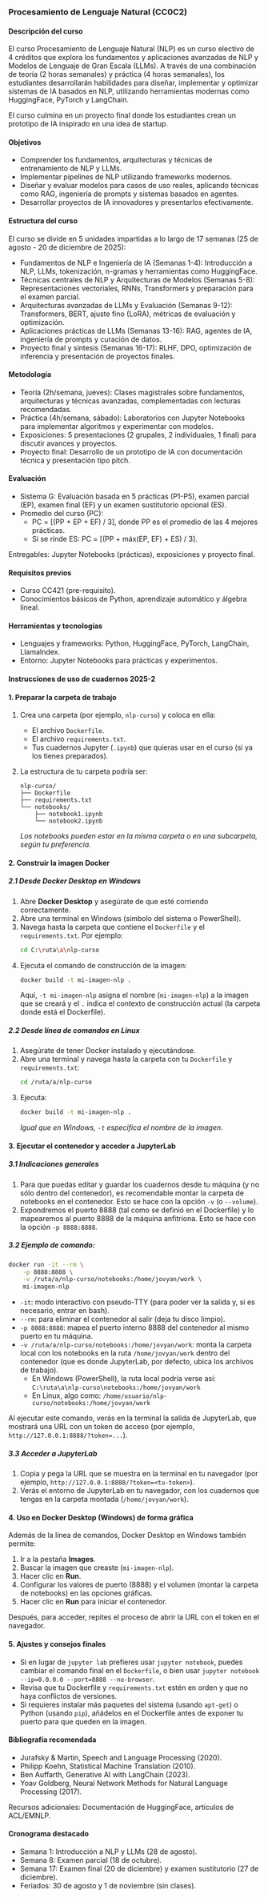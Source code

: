 ### Procesamiento de Lenguaje Natural (CC0C2) 

#### Descripción del curso

El curso Procesamiento de Lenguaje Natural (NLP) es un curso electivo de 4 créditos que explora los fundamentos y aplicaciones avanzadas de NLP y Modelos de Lenguaje de Gran Escala (LLMs). A través de una combinación de teoría (2 horas semanales) y práctica (4 horas semanales), los estudiantes desarrollarán habilidades para diseñar, implementar y optimizar sistemas de IA basados en NLP, utilizando herramientas modernas como HuggingFace, PyTorch y LangChain. 

El curso culmina en un proyecto final donde los estudiantes crean un prototipo de IA inspirado en una idea de startup.

#### Objetivos

- Comprender los fundamentos, arquitecturas y técnicas de entrenamiento de NLP y LLMs.
- Implementar pipelines de NLP utilizando frameworks modernos.
- Diseñar y evaluar modelos para casos de uso reales, aplicando técnicas como RAG, ingeniería de prompts y sistemas basados en agentes.
- Desarrollar proyectos de IA innovadores y presentarlos efectivamente.

#### Estructura del curso
El curso se divide en 5 unidades impartidas a lo largo de 17 semanas (25 de agosto - 20 de diciembre de 2025):

- Fundamentos de NLP e Ingeniería de IA (Semanas 1-4): Introducción a NLP, LLMs, tokenización, n-gramas y herramientas como HuggingFace.
- Técnicas centrales de NLP y Arquitecturas de Modelos (Semanas 5-8): Representaciones vectoriales, RNNs, Transformers y preparación para el examen parcial.
- Arquitecturas avanzadas de LLMs y Evaluación (Semanas 9-12): Transformers, BERT, ajuste fino (LoRA), métricas de evaluación y optimización.
- Aplicaciones prácticas de LLMs (Semanas 13-16): RAG, agentes de IA, ingeniería de prompts y curación de datos.
- Proyecto final y síntesis (Semanas 16-17): RLHF, DPO, optimización de inferencia y presentación de proyectos finales.

#### Metodología

- Teoría (2h/semana, jueves): Clases magistrales sobre fundamentos, arquitecturas y técnicas avanzadas, complementadas con lecturas recomendadas.
- Práctica (4h/semana, sábado): Laboratorios con Jupyter Notebooks para implementar algoritmos y experimentar con modelos.
- Exposiciones: 5 presentaciones (2 grupales, 2 individuales, 1 final) para discutir avances y proyectos.
- Proyecto final: Desarrollo de un prototipo de IA con documentación técnica y presentación tipo pitch.

#### Evaluación

- Sistema G: Evaluación basada en 5 prácticas (P1-P5), examen parcial (EP), examen final (EF) y un examen sustitutorio opcional (ES).  
- Promedio del curso (PC):  
    * PC = [(PP + EP + EF) / 3], donde PP es el promedio de las 4 mejores prácticas.
    * Si se rinde ES: PC = [(PP + máx(EP, EF) + ES) / 3].

Entregables: Jupyter Notebooks (prácticas), exposiciones y proyecto final.

#### Requisitos previos

- Curso CC421 (pre-requisito).
- Conocimientos básicos de Python, aprendizaje automático y álgebra lineal.

#### Herramientas y tecnologías

- Lenguajes y frameworks: Python, HuggingFace, PyTorch, LangChain, LlamaIndex.
- Entorno: Jupyter Notebooks para prácticas y experimentos.


#### Instrucciones de uso de cuadernos 2025-2

#### 1. Preparar la carpeta de trabajo

1. Crea una carpeta (por ejemplo, `nlp-curso`) y coloca en ella:
   - El archivo `Dockerfile`.
   - El archivo `requirements.txt`.
   - Tus cuadernos Jupyter (`.ipynb`) que quieras usar en el curso (si ya los tienes preparados).

2. La estructura de tu carpeta podría ser:
   ```
   nlp-curso/
   ├── Dockerfile
   ├── requirements.txt
   └── notebooks/
       ├── notebook1.ipynb
       └── notebook2.ipynb
   ```
   *Los notebooks pueden estar en la misma carpeta o en una subcarpeta, según tu preferencia.*

#### 2. Construir la imagen Docker

##### 2.1 Desde Docker Desktop en Windows

1. Abre **Docker Desktop** y asegúrate de que esté corriendo correctamente.
2. Abre una terminal en Windows (símbolo del sistema o PowerShell).
3. Navega hasta la carpeta que contiene el `Dockerfile` y el `requirements.txt`. Por ejemplo:
   ```bash
   cd C:\ruta\a\nlp-curso
   ```
4. Ejecuta el comando de construcción de la imagen:
   ```bash
   docker build -t mi-imagen-nlp .
   ```
   Aquí, `-t mi-imagen-nlp` asigna el nombre (`mi-imagen-nlp`) a la imagen que se creará y el `.` indica el contexto de construcción actual (la carpeta donde está el Dockerfile).

##### 2.2 Desde línea de comandos en Linux

1. Asegúrate de tener Docker instalado y ejecutándose.
2. Abre una terminal y navega hasta la carpeta con tu `Dockerfile` y `requirements.txt`:
   ```bash
   cd /ruta/a/nlp-curso
   ```
3. Ejecuta:
   ```bash
   docker build -t mi-imagen-nlp .
   ```
   *Igual que en Windows, `-t` especifica el nombre de la imagen.*


#### 3. Ejecutar el contenedor y acceder a JupyterLab

##### 3.1 Indicaciones generales

1. Para que puedas editar y guardar los cuadernos desde tu máquina (y no sólo dentro del contenedor), es recomendable montar la carpeta de notebooks en el contenedor. Esto se hace con la opción `-v` (o `--volume`).
2. Expondremos el puerto 8888 (tal como se definió en el Dockerfile) y lo mapearemos al puerto 8888 de la máquina anfitriona. Esto se hace con la opción `-p 8888:8888`.

##### 3.2 Ejemplo de comando:

```bash
docker run -it --rm \
    -p 8888:8888 \
    -v /ruta/a/nlp-curso/notebooks:/home/jovyan/work \
    mi-imagen-nlp
```

- `-it`: modo interactivo con pseudo-TTY (para poder ver la salida y, si es necesario, entrar en bash).
- `--rm`: para eliminar el contenedor al salir (deja tu disco limpio).
- `-p 8888:8888`: mapea el puerto interno 8888 del contenedor al mismo puerto en tu máquina.
- `-v /ruta/a/nlp-curso/notebooks:/home/jovyan/work`: monta la carpeta local con los notebooks en la ruta `/home/jovyan/work` dentro del contenedor (que es donde JupyterLab, por defecto, ubica los archivos de trabajo).
   - En Windows (PowerShell), la ruta local podría verse así: `C:\ruta\a\nlp-curso\notebooks:/home/jovyan/work`
   - En Linux, algo como: `/home/usuario/nlp-curso/notebooks:/home/jovyan/work`

Al ejecutar este comando, verás en la terminal la salida de JupyterLab, que mostrará una URL con un token de acceso (por ejemplo, `http://127.0.0.1:8888/?token=...`). 

##### 3.3 Acceder a JupyterLab

1. Copia y pega la URL que se muestra en la terminal en tu navegador (por ejemplo, `http://127.0.0.1:8888/?token=<tu-token>`).
2. Verás el entorno de JupyterLab en tu navegador, con los cuadernos que tengas en la carpeta montada (`/home/jovyan/work`).


#### 4. Uso en Docker Desktop (Windows) de forma gráfica

Además de la línea de comandos, Docker Desktop en Windows también permite:

1. Ir a la pestaña **Images**.
2. Buscar la imagen que creaste (`mi-imagen-nlp`).
3. Hacer clic en **Run**.
4. Configurar los valores de puerto (8888) y el volumen (montar la carpeta de notebooks) en las opciones gráficas.
5. Hacer clic en **Run** para iniciar el contenedor.

Después, para acceder, repites el proceso de abrir la URL con el token en el navegador.

#### 5. Ajustes y consejos finales

- Si en lugar de `jupyter lab` prefieres usar `jupyter notebook`, puedes cambiar el comando final en el `Dockerfile`, o bien usar `jupyter notebook --ip=0.0.0.0 --port=8888 --no-browser`.  
- Revisa que tu Dockerfile y `requirements.txt` estén en orden y que no haya conflictos de versiones.
- Si requieres instalar más paquetes del sistema (usando `apt-get`) o Python (usando `pip`), añádelos en el Dockerfile antes de exponer tu puerto para que queden en la imagen.




#### Bibliografía recomendada

- Jurafsky & Martin, Speech and Language Processing (2020).
- Philipp Koehn, Statistical Machine Translation (2010).
- Ben Auffarth, Generative AI with LangChain (2023).
- Yoav Goldberg, Neural Network Methods for Natural Language Processing (2017).

Recursos adicionales: Documentación de HuggingFace, artículos de ACL/EMNLP.

#### Cronograma destacado

- Semana 1: Introducción a NLP y LLMs (28 de agosto).
- Semana 8: Examen parcial (18 de octubre).
- Semana 17: Examen final (20 de diciembre) y examen sustitutorio (27 de diciembre).
- Feriados: 30 de agosto y 1 de noviembre (sin clases).
